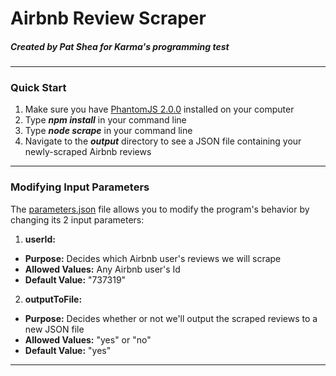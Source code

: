 # Airbnb Review Scraper
##### Created by Pat Shea for Karma's programming test

---

### Quick Start
	
1. Make sure you have [PhantomJS 2.0.0](http://phantomjs.org) installed on your computer
2. Type <i><b>npm install</b></i> in your command line
3. Type <i><b>node scrape</b></i> in your command line
4. Navigate to the <i><b>output</b></i> directory to see a JSON file containing your newly-scraped Airbnb reviews

---

### Modifying Input Parameters

The [parameters.json](./parameters.json) file allows you to modify the program's behavior by changing its 2 input parameters:

1. <b>userId:</b>
  * <b>Purpose:</b> Decides which Airbnb user's reviews we will scrape
  * <b>Allowed Values:</b> Any Airbnb user's Id
  * <b>Default Value:</b> "737319"
2. <b>outputToFile:</b>
  * <b>Purpose:</b> Decides whether or not we'll output the scraped reviews to a new JSON file
  * <b>Allowed Values:</b> "yes" or "no"
  * <b>Default Value:</b> "yes"

---
